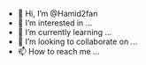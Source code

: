 - 👋 Hi, I’m @Hamid2fan
- 👀 I’m interested in ...
- 🌱 I’m currently learning ...
- 💞️ I’m looking to collaborate on ...
- 📫 How to reach me ...

<!---
Hamid2fan/Hamid2fan is a ✨ special ✨ repository because its `README.md` (this file) appears on your GitHub profile.
You can click the Preview link to take a look at your changes.
--->
